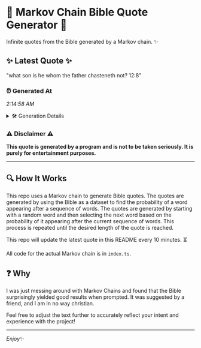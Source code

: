# 📖 Markov Chain Bible Quote Generator 📖

Infinite quotes from the Bible generated by a Markov chain. ✨

## ✨ Latest Quote ✨
"what son is he whom the father chasteneth not? 12:8"

### ⏰ Generated At
*2:14:58 AM*

<details>
    <summary>🛠️ Generation Details</summary>
    <p>
        <strong>🌱 Seed:</strong> what<br>
        <strong>🔄 Iterations:</strong> 9<br>
        <strong>📜 Context History:</strong><br>[ what ]: son<br>[ what, son ]: is<br>[ what, son, is ]: he<br>[ what, son, is, he ]: whom<br>[ what, son, is, he, whom ]: the<br>[ what, son, is, he, whom, the ]: father<br>[ son, is, he, whom, the, father ]: chasteneth<br>[ is, he, whom, the, father, chasteneth ]: not?<br>[ he, whom, the, father, chasteneth, not? ]: 12:8<br>
    </p>
</details>

### ⚠️ Disclaimer ⚠️
**This quote is generated by a program and is not to be taken seriously. It is purely for entertainment purposes.**

---

## 🔍 How It Works

This repo uses a Markov chain to generate Bible quotes. The quotes are generated by using the Bible as a dataset to find the probability of a word appearing after a sequence of words. The quotes are generated by starting with a random word and then selecting the next word based on the probability of it appearing after the current sequence of words. This process is repeated until the desired length of the quote is reached.

This repo will update the latest quote in this README every 10 minutes. ⏳

All code for the actual Markov chain is in `index.ts`.

## ❓ Why

I was just messing around with Markov Chains and found that the Bible surprisingly yielded good results when prompted. 
It was suggested by a friend, and I am in no way christian.

Feel free to adjust the text further to accurately reflect your intent and experience with the project!

---

*Enjoy*✨
